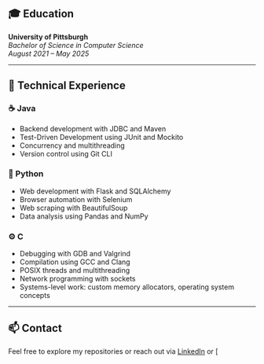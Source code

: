 ## 🎓 Education

**University of Pittsburgh**  
*Bachelor of Science in Computer Science*  
*August 2021 – May 2025*

---

## 💼 Technical Experience

### ☕ Java
- Backend development with JDBC and Maven  
- Test-Driven Development using JUnit and Mockito  
- Concurrency and multithreading  
- Version control using Git CLI

### 🐍 Python
- Web development with Flask and SQLAlchemy  
- Browser automation with Selenium  
- Web scraping with BeautifulSoup  
- Data analysis using Pandas and NumPy

### ⚙️ C
- Debugging with GDB and Valgrind  
- Compilation using GCC and Clang  
- POSIX threads and multithreading  
- Network programming with sockets  
- Systems-level work: custom memory allocators, operating system concepts

---

## 📫 Contact

Feel free to explore my repositories or reach out via [LinkedIn](#) or [

